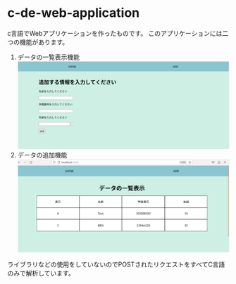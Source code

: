 # c-de-web-application
c言語でWebアプリケーションを作ったものです。
このアプリケーションには二つの機能があります。
1. データの一覧表示機能
![home](https://github.com/Yuzukinikoniko/c-de-web-application/blob/main/%E3%82%B9%E3%82%AF%E3%83%AA%E3%83%BC%E3%83%B3%E3%82%B7%E3%83%A7%E3%83%83%E3%83%88%202023-02-13%20212910.png)
2. データの追加機能
![add](https://github.com/Yuzukinikoniko/c-de-web-application/blob/main/%E3%82%B9%E3%82%AF%E3%83%AA%E3%83%BC%E3%83%B3%E3%82%B7%E3%83%A7%E3%83%83%E3%83%88%202023-02-13%20213255.png)
  
ライブラリなどの使用をしていないのでPOSTされたリクエストをすべてC言語のみで解析しています。
